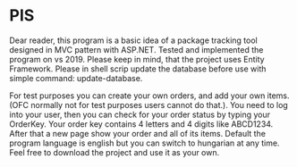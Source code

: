 # PIS
Dear reader, this program is a basic idea of a package tracking tool designed in MVC pattern with ASP.NET.
Tested and implemented the program on vs 2019.
Please keep in mind, that the project uses Entity Framework.
Please in shell scrip update the database before use with simple command: update-database.

For test purposes you can create your own orders, and add your own items.
(OFC normally not for test purposes users cannot do that.).
You need to log into your user, then you can check for your order status by typing your OrderKey.
Your order key contains 4 letters and 4 digits like ABCD1234.
After that a new page show your order and all of its items.
Default the program language is english but you can switch to hungarian at any time.
Feel free to download the project and use it as your own.
